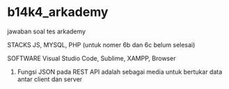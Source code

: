 # b14k4_arkademy
jawaban soal tes arkademy

STACKS
JS, MYSQL, PHP (untuk nomer 6b dan 6c belum selesai)

SOFTWARE
Visual Studio Code, Sublime, XAMPP, Browser

1. Fungsi JSON pada REST API adalah sebagai media untuk bertukar data antar client dan server
